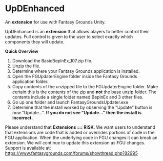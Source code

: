# UpDEnhanced
An **extension** for use with Fantasy Grounds Unity.  

UpDEnhanced is an **extension** that allows players to better control their updates.  Full control is given to the user to select exactly which components they will update.

**Quick Overview**
1.  Download the BasicBepInEx_107.zip file.
2.  Unzip the file.
3.  Determine where your Fantasy Grounds application is installed.
4.  Open the FGUpdaterEngine folder inside the Fantasy Grounds application folder.
5.  Copy contents of the unzipped file to the FGUpdaterEngine folder.  Make certain this is the contents of the zip and **not** the base unzip folder.  The contents include a single folder named BepInEx and 3 other files.
6.  Go up one folder and launch FantasyGroundsUpdater.exe
7.  Determine that the install worked by observing the "Update" button is now "Update...".  **If you do not see "Update..." then the install is incorrect.**

Please understand that **Extensions == RISK**.  We want users to understand that extensions are code that is added or overrides portions of code in the FGU application.  When the underlying code in FGU changes it can break an extension.  We will continue to update this extension as FGU changes.  Support is available at: https://www.fantasygrounds.com/forums/showthread.php?82995
